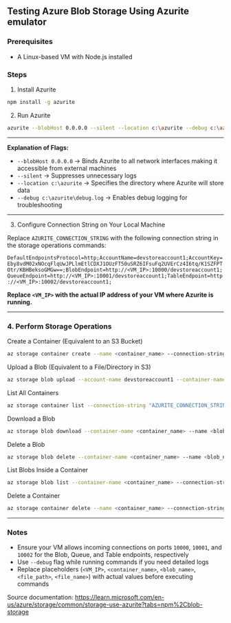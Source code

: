 ## Testing Azure Blob Storage Using Azurite emulator

### Prerequisites

- A Linux-based VM with Node.js installed

### Steps

1.  Install Azurite

```sh
npm install -g azurite
```

2.  Run Azurite

```sh
azurite --blobHost 0.0.0.0 --silent --location c:\azurite --debug c:\azurite\debug.log
```

---

**Explanation of Flags:**

- `--blobHost 0.0.0.0` → Binds Azurite to all network interfaces making it accessible from external machines
- `--silent` → Suppresses unnecessary logs
- `--location c:\azurite` → Specifies the directory where Azurite will store data
- `--debug c:\azurite\debug.log` → Enables debug logging for troubleshooting

---

3. Configure Connection String on Your Local Machine

Replace `AZURITE_CONNECTION_STRING` with the following connection string in the storage operations commands:

`DefaultEndpointsProtocol=http;AccountName=devstoreaccount1;AccountKey=Eby8vdM02xNOcqFlqUwJPLlmEtlCDXJ1OUzFT50uSRZ6IFsuFq2UVErCz4I6tq/K1SZFPTOtr/KBHBeksoGMGw==;BlobEndpoint=http://<VM_IP>:10000/devstoreaccount1;QueueEndpoint=http://<VM_IP>:10001/devstoreaccount1;TableEndpoint=http://<VM_IP>:10002/devstoreaccount1;`

**Replace `<VM_IP>` with the actual IP address of your VM where Azurite is running.**

---

### 4. Perform Storage Operations

Create a Container (Equivalent to an S3 Bucket)

```sh
az storage container create --name <container_name> --connection-string "AZURITE_CONNECTION_STRING"
```

Upload a Blob (Equivalent to a File/Directory in S3)

```sh
az storage blob upload --account-name devstoreaccount1 --container-name <container_name> --name <blob_name> --file <file_path> --connection-string "AZURITE_CONNECTION_STRING"
```

List All Containers

```sh
az storage container list --connection-string "AZURITE_CONNECTION_STRING"
```

Download a Blob

```sh
az storage blob download --container-name <container_name> --name <blob_name> --file <file_name> --connection-string "AZURITE_CONNECTION_STRING"
```

Delete a Blob

```sh
az storage blob delete --container-name <container_name> --name <blob_name> --connection-string "AZURITE_CONNECTION_STRING"
```

List Blobs Inside a Container

```sh
az storage blob list --container-name <container_name> --connection-string "AZURITE_CONNECTION_STRING"
```

Delete a Container

```sh
az storage container delete --name <container_name> --connection-string "AZURITE_CONNECTION_STRING"
```

---

### Notes

- Ensure your VM allows incoming connections on ports `10000`, `10001`, and `10002` for the Blob, Queue, and Table endpoints, respectively
- Use `--debug` flag while running commands if you need detailed logs
- Replace placeholders (`<VM_IP>`, `<container_name>`, `<blob_name>`, `<file_path>`, `<file_name>`) with actual values before executing commands

Source documentation: https://learn.microsoft.com/en-us/azure/storage/common/storage-use-azurite?tabs=npm%2Cblob-storage
